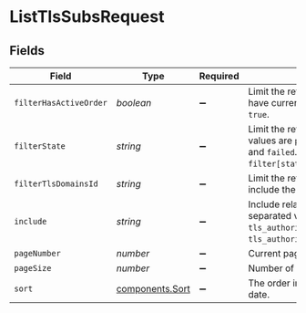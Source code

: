 # ListTlsSubsRequest


## Fields

| Field                                                                                                                                                                                      | Type                                                                                                                                                                                       | Required                                                                                                                                                                                   | Description                                                                                                                                                                                | Example                                                                                                                                                                                    |
| ------------------------------------------------------------------------------------------------------------------------------------------------------------------------------------------ | ------------------------------------------------------------------------------------------------------------------------------------------------------------------------------------------ | ------------------------------------------------------------------------------------------------------------------------------------------------------------------------------------------ | ------------------------------------------------------------------------------------------------------------------------------------------------------------------------------------------ | ------------------------------------------------------------------------------------------------------------------------------------------------------------------------------------------ |
| `filterHasActiveOrder`                                                                                                                                                                     | *boolean*                                                                                                                                                                                  | :heavy_minus_sign:                                                                                                                                                                         | Limit the returned subscriptions to those that have currently active orders. Permitted values: `true`.<br/>                                                                                |                                                                                                                                                                                            |
| `filterState`                                                                                                                                                                              | *string*                                                                                                                                                                                   | :heavy_minus_sign:                                                                                                                                                                         | Limit the returned subscriptions by state. Valid values are `pending`, `processing`, `issued`, `renewing`, and `failed`. Accepts parameters: `not` (e.g., `filter[state][not]=renewing`).<br/> |                                                                                                                                                                                            |
| `filterTlsDomainsId`                                                                                                                                                                       | *string*                                                                                                                                                                                   | :heavy_minus_sign:                                                                                                                                                                         | Limit the returned subscriptions to those that include the specific domain.                                                                                                                |                                                                                                                                                                                            |
| `include`                                                                                                                                                                                  | *string*                                                                                                                                                                                   | :heavy_minus_sign:                                                                                                                                                                         | Include related objects. Optional, comma-separated values. Permitted values: `tls_authorizations` and `tls_authorizations.globalsign_email_challenge`.<br/>                                | tls_authorizations                                                                                                                                                                         |
| `pageNumber`                                                                                                                                                                               | *number*                                                                                                                                                                                   | :heavy_minus_sign:                                                                                                                                                                         | Current page.                                                                                                                                                                              | 1                                                                                                                                                                                          |
| `pageSize`                                                                                                                                                                                 | *number*                                                                                                                                                                                   | :heavy_minus_sign:                                                                                                                                                                         | Number of records per page.                                                                                                                                                                | 20                                                                                                                                                                                         |
| `sort`                                                                                                                                                                                     | [components.Sort](../../models/shared/sort.md)                                                                                                                                             | :heavy_minus_sign:                                                                                                                                                                         | The order in which to list the results by creation date.                                                                                                                                   |                                                                                                                                                                                            |